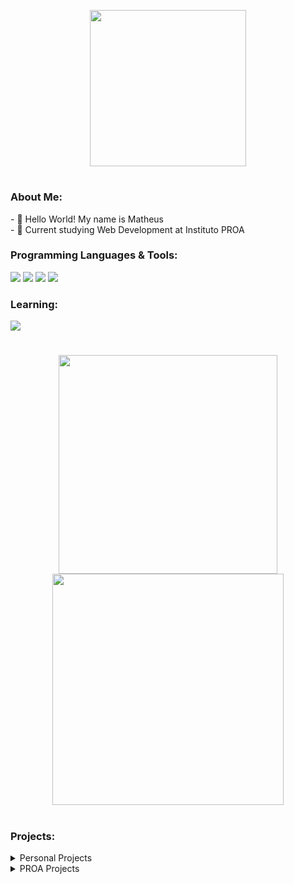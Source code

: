 <p align="center">
<img width="250px" src="https://res.cloudinary.com/dpmtqiciw/image/upload/v1678710094/image_2_syxchb.png">
</p>
<h1></h1>

<h3>About Me:</h3>
- 👋 Hello World! My name is Matheus<br>
- 📘 Current studying Web Development at Instituto PROA<br>

<h3>Programming Languages & Tools:</h3>
<p align="left">
<img src="https://img.shields.io/badge/HTML5-E34F26?style=for-the-badge&logo=html5&logoColor=white"/>
<img src="https://img.shields.io/badge/CSS3-1572B6?style=for-the-badge&logo=css3&logoColor=white"/>
<img src="https://img.shields.io/badge/JavaScript-323330?style=for-the-badge&logo=javascript&logoColor=F7DF1E"/>
<img src="https://img.shields.io/badge/Lua-2C2D72?style=for-the-badge&logo=lua&logoColor=white"/>
</p>

<h3>Learning:</h3>
<img src="https://img.shields.io/badge/React-20232A?style=for-the-badge&logo=react&logoColor=61DAFB"/>

<h1></h1>

<div align="center">
<img style="width:350px;" src="https://github-readme-stats-sigma-five.vercel.app/api?username=MatheusVSN&show_icons=true&theme=radical">
<img style="width:370px;" src="https://github-readme-stats-sigma-five.vercel.app/api/top-langs/?username=MatheusVSN&layout=compact&theme=radical">
</div>

<h1></h1>

<h3>Projects:</h3>

<details>
<summary>Personal Projects</summary>
<br>

[![NFT Card Preview](https://github-readme-stats.vercel.app/api/pin/?username=MatheusVSN&repo=frontendmentor-nft-card-preview-component&theme=radical)](https://github.com/MatheusVSN/frontendmentor-nft-card-preview-component)
[![QR Code Component](https://github-readme-stats.vercel.app/api/pin/?username=MatheusVSN&repo=Frontend-Mentor-QR-Code-Component&theme=radical)](https://github.com/MatheusVSN/Frontend-Mentor-QR-Code-Component)
[![Sign Up Page](https://github-readme-stats.vercel.app/api/pin/?username=MatheusVSN&repo=Codewell-Gradie-SignUp&theme=radical)](https://github.com/MatheusVSN/Codewell-Gradie-SignUp)
[![Newsletter Popup](https://github-readme-stats.vercel.app/api/pin/?username=MatheusVSN&repo=Codewell-Newsletter-Popup&theme=radical)](https://github.com/MatheusVSN/Codewell-Newsletter-Popup)

</details>

<details>
  <summary>PROA Projects</summary>
  <br>
  
  [![PROA](https://github-readme-stats.vercel.app/api/pin/?username=MatheusVSN&repo=Atividades-PROA&theme=radical)](https://github.com/MatheusVSN/Atividades-PROA)
  
</details>
